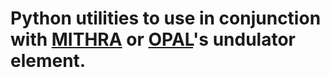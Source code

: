 # Python utilities to use in conjunction with [MITHRA](https://github.com/aryafallahi/mithra) or [OPAL](https://gitlab.psi.ch/albajacas_a/src)'s undulator element.
